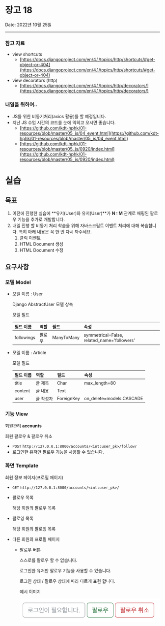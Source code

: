 # 장고 18

Date: 2022년 10월 25일

---

### 참고 자료

- view shortcuts
    - [https://docs.djangoproject.com/en/4.1/topics/http/shortcuts/#get-object-or-404](https://docs.djangoproject.com/en/4.1/topics/http/shortcuts/#get-object-or-404)
- view decorators (http)
    - [https://docs.djangoproject.com/en/4.1/topics/http/decorators/](https://docs.djangoproject.com/en/4.1/topics/http/decorators/)

### 내일을 위하여..

- JS를 위한 비동기처리(axios 활용)를 할 예정입니다.
- 지난 JS 수업 시간의 코드를 눈에 익히고 오시면 좋습니다.
    - [https://github.com/kdt-hphk/01-resources/blob/master/05_js/04_event.html](https://github.com/kdt-hphk/01-resources/blob/master/05_js/04_event.html)
    - [https://github.com/kdt-hphk/01-resources/blob/master/05_js/0920/index.html](https://github.com/kdt-hphk/01-resources/blob/master/05_js/0920/index.html)

# 실습

## 목표

1. 이전에 진행한 실습에 **유저(User)와 유저(User)**가 **N : M** 관계로 매핑된 팔로우 기능을 추가로 개발합니다.
2. 내일 진행 할 비동기 처리 학습을 위해 자바스크립트 이벤트 처리에 대해 복습합니다.
   특히 아래 내용은 꼭 한 번 다시 봐주세요.
    1. 클릭 이벤트
    2. HTML Document 생성
    3. HTML Document 수정
   

## 요구사항

### 모델 Model

- 모델 이름 : User
  
    Django AbstractUser 모델 상속 
    
    모델 필드
    
    | 필드 이름 | 역할 | 필드 | 속성 |
    | --- | --- | --- | --- |
    | followings | 팔로우 | ManyToMany | symmetrical=False, related_name='followers’ |
    
- 모델 이름 : Article
  
    모델 필드
    
    | 필드 이름 | 역할 | 필드 | 속성 |
    | --- | --- | --- | --- |
    | title | 글 제목 | Char | max_length=80 |
    | content | 글 내용 | Text |  |
    | user | 글 작성자 | ForeignKey | on_delete=models.CASCADE |

### 기능 View

회원관리 **accounts**

회원 팔로우 & 팔로우 취소

- `POST` `http://127.0.0.1:8000/accounts/<int:user_pk>/follow/`
- 로그인한 유저만 팔로우 기능을 사용할 수 있습니다.

### 화면 Template

회원 정보 페이지(프로필 페이지)

- `GET` `http://127.0.0.1:8000/accounts/<int:user_pk>/`
- 팔로우 목록
  
    해당 회원의 팔로우 목록
    
- 팔로잉 목록
  
    해당 회원의 팔로잉 목록
    
- 다른 회원의 프로필 페이지
    - 팔로우 버튼
      
        스스로를 팔로우 할 수 없습니다.
        
        로그인한 유저만 팔로우 기능을 사용할 수 있습니다.
        
        로그인 상태 / 팔로우 상태에 따라 다르게 표현 합니다.
        
        예시 이미지
        
        ![Untitled](./README.assets/Untitled.png)